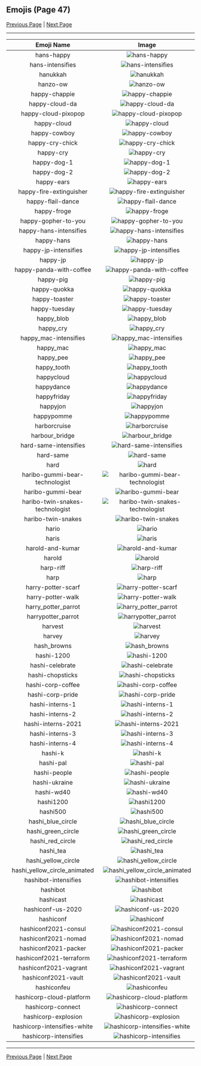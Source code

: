 
## Emojis (Page 47)

[Previous Page](/docs/hc/page-g-0046.md)
  | [Next Page](/docs/hc/page-h-0048.md)

<hr />

|Emoji Name|Image|
| :-: | :-: |
|hans-happy| ![hans-happy](/emojis/hc/hans-happy.png)|
|hans-intensifies| ![hans-intensifies](/emojis/hc/hans-intensifies.gif)|
|hanukkah| ![hanukkah](/emojis/hc/hanukkah.gif)|
|hanzo-ow| ![hanzo-ow](/emojis/hc/hanzo-ow.png)|
|happy-chappie| ![happy-chappie](/emojis/hc/happy-chappie.png)|
|happy-cloud-da| ![happy-cloud-da](/emojis/hc/happy-cloud-da.png)|
|happy-cloud-pixopop| ![happy-cloud-pixopop](/emojis/hc/happy-cloud-pixopop.png)|
|happy-cloud| ![happy-cloud](/emojis/hc/happy-cloud.png)|
|happy-cowboy| ![happy-cowboy](/emojis/hc/happy-cowboy.png)|
|happy-cry-chick| ![happy-cry-chick](/emojis/hc/happy-cry-chick.png)|
|happy-cry| ![happy-cry](/emojis/hc/happy-cry.png)|
|happy-dog-1| ![happy-dog-1](/emojis/hc/happy-dog-1.png)|
|happy-dog-2| ![happy-dog-2](/emojis/hc/happy-dog-2.jpg)|
|happy-ears| ![happy-ears](/emojis/hc/happy-ears.png)|
|happy-fire-extinguisher| ![happy-fire-extinguisher](/emojis/hc/happy-fire-extinguisher.png)|
|happy-flail-dance| ![happy-flail-dance](/emojis/hc/happy-flail-dance.gif)|
|happy-froge| ![happy-froge](/emojis/hc/happy-froge.png)|
|happy-gopher-to-you| ![happy-gopher-to-you](/emojis/hc/happy-gopher-to-you.jpg)|
|happy-hans-intensifies| ![happy-hans-intensifies](/emojis/hc/happy-hans-intensifies.gif)|
|happy-hans| ![happy-hans](/emojis/hc/happy-hans.png)|
|happy-jp-intensifies| ![happy-jp-intensifies](/emojis/hc/happy-jp-intensifies.gif)|
|happy-jp| ![happy-jp](/emojis/hc/happy-jp.jpg)|
|happy-panda-with-coffee| ![happy-panda-with-coffee](/emojis/hc/happy-panda-with-coffee.png)|
|happy-pig| ![happy-pig](/emojis/hc/happy-pig.gif)|
|happy-quokka| ![happy-quokka](/emojis/hc/happy-quokka.png)|
|happy-toaster| ![happy-toaster](/emojis/hc/happy-toaster.gif)|
|happy-tuesday| ![happy-tuesday](/emojis/hc/happy-tuesday.gif)|
|happy_blob| ![happy_blob](/emojis/hc/happy_blob.png)|
|happy_cry| ![happy_cry](/emojis/hc/happy_cry.png)|
|happy_mac-intensifies| ![happy_mac-intensifies](/emojis/hc/happy_mac-intensifies.gif)|
|happy_mac| ![happy_mac](/emojis/hc/happy_mac.png)|
|happy_pee| ![happy_pee](/emojis/hc/happy_pee.png)|
|happy_tooth| ![happy_tooth](/emojis/hc/happy_tooth.png)|
|happycloud| ![happycloud](/emojis/hc/happycloud.png)|
|happydance| ![happydance](/emojis/hc/happydance.gif)|
|happyfriday| ![happyfriday](/emojis/hc/happyfriday.png)|
|happyjon| ![happyjon](/emojis/hc/happyjon.png)|
|happypomme| ![happypomme](/emojis/hc/happypomme.png)|
|harborcruise| ![harborcruise](/emojis/hc/harborcruise.png)|
|harbour_bridge| ![harbour_bridge](/emojis/hc/harbour_bridge.jpg)|
|hard-same-intensifies| ![hard-same-intensifies](/emojis/hc/hard-same-intensifies.gif)|
|hard-same| ![hard-same](/emojis/hc/hard-same.png)|
|hard| ![hard](/emojis/hc/hard.png)|
|haribo-gummi-bear-technologist| ![haribo-gummi-bear-technologist](/emojis/hc/haribo-gummi-bear-technologist.png)|
|haribo-gummi-bear| ![haribo-gummi-bear](/emojis/hc/haribo-gummi-bear.png)|
|haribo-twin-snakes-technologist| ![haribo-twin-snakes-technologist](/emojis/hc/haribo-twin-snakes-technologist.png)|
|haribo-twin-snakes| ![haribo-twin-snakes](/emojis/hc/haribo-twin-snakes.png)|
|hario| ![hario](/emojis/hc/hario.jpg)|
|haris| ![haris](/emojis/hc/haris.png)|
|harold-and-kumar| ![harold-and-kumar](/emojis/hc/harold-and-kumar.jpg)|
|harold| ![harold](/emojis/hc/harold.jpg)|
|harp-riff| ![harp-riff](/emojis/hc/harp-riff.gif)|
|harp| ![harp](/emojis/hc/harp.gif)|
|harry-potter-scarf| ![harry-potter-scarf](/emojis/hc/harry-potter-scarf.png)|
|harry-potter-walk| ![harry-potter-walk](/emojis/hc/harry-potter-walk.gif)|
|harry_potter_parrot| ![harry_potter_parrot](/emojis/hc/harry_potter_parrot.gif)|
|harrypotter_parrot| ![harrypotter_parrot](/emojis/hc/harrypotter_parrot.gif)|
|harvest| ![harvest](/emojis/hc/harvest.png)|
|harvey| ![harvey](/emojis/hc/harvey.png)|
|hash_browns| ![hash_browns](/emojis/hc/hash_browns.png)|
|hashi-1200| ![hashi-1200](/emojis/hc/hashi-1200.png)|
|hashi-celebrate| ![hashi-celebrate](/emojis/hc/hashi-celebrate.png)|
|hashi-chopsticks| ![hashi-chopsticks](/emojis/hc/hashi-chopsticks.png)|
|hashi-corp-coffee| ![hashi-corp-coffee](/emojis/hc/hashi-corp-coffee.png)|
|hashi-corp-pride| ![hashi-corp-pride](/emojis/hc/hashi-corp-pride.png)|
|hashi-interns-1| ![hashi-interns-1](/emojis/hc/hashi-interns-1.png)|
|hashi-interns-2| ![hashi-interns-2](/emojis/hc/hashi-interns-2.png)|
|hashi-interns-2021| ![hashi-interns-2021](/emojis/hc/hashi-interns-2021.png)|
|hashi-interns-3| ![hashi-interns-3](/emojis/hc/hashi-interns-3.png)|
|hashi-interns-4| ![hashi-interns-4](/emojis/hc/hashi-interns-4.png)|
|hashi-k| ![hashi-k](/emojis/hc/hashi-k.png)|
|hashi-pal| ![hashi-pal](/emojis/hc/hashi-pal.png)|
|hashi-people| ![hashi-people](/emojis/hc/hashi-people.jpg)|
|hashi-ukraine| ![hashi-ukraine](/emojis/hc/hashi-ukraine.png)|
|hashi-wd40| ![hashi-wd40](/emojis/hc/hashi-wd40.jpg)|
|hashi1200| ![hashi1200](/emojis/hc/hashi1200.png)|
|hashi500| ![hashi500](/emojis/hc/hashi500.png)|
|hashi_blue_circle| ![hashi_blue_circle](/emojis/hc/hashi_blue_circle.png)|
|hashi_green_circle| ![hashi_green_circle](/emojis/hc/hashi_green_circle.png)|
|hashi_red_circle| ![hashi_red_circle](/emojis/hc/hashi_red_circle.png)|
|hashi_tea| ![hashi_tea](/emojis/hc/hashi_tea.png)|
|hashi_yellow_circle| ![hashi_yellow_circle](/emojis/hc/hashi_yellow_circle.png)|
|hashi_yellow_circle_animated| ![hashi_yellow_circle_animated](/emojis/hc/hashi_yellow_circle_animated.gif)|
|hashibot-intensifies| ![hashibot-intensifies](/emojis/hc/hashibot-intensifies.gif)|
|hashibot| ![hashibot](/emojis/hc/hashibot.png)|
|hashicast| ![hashicast](/emojis/hc/hashicast.png)|
|hashiconf-us-2020| ![hashiconf-us-2020](/emojis/hc/hashiconf-us-2020.jpg)|
|hashiconf| ![hashiconf](/emojis/hc/hashiconf.png)|
|hashiconf2021-consul| ![hashiconf2021-consul](/emojis/hc/hashiconf2021-consul.png)|
|hashiconf2021-nomad| ![hashiconf2021-nomad](/emojis/hc/hashiconf2021-nomad.png)|
|hashiconf2021-packer| ![hashiconf2021-packer](/emojis/hc/hashiconf2021-packer.png)|
|hashiconf2021-terraform| ![hashiconf2021-terraform](/emojis/hc/hashiconf2021-terraform.png)|
|hashiconf2021-vagrant| ![hashiconf2021-vagrant](/emojis/hc/hashiconf2021-vagrant.png)|
|hashiconf2021-vault| ![hashiconf2021-vault](/emojis/hc/hashiconf2021-vault.png)|
|hashiconfeu| ![hashiconfeu](/emojis/hc/hashiconfeu.png)|
|hashicorp-cloud-platform| ![hashicorp-cloud-platform](/emojis/hc/hashicorp-cloud-platform.png)|
|hashicorp-connect| ![hashicorp-connect](/emojis/hc/hashicorp-connect.png)|
|hashicorp-explosion| ![hashicorp-explosion](/emojis/hc/hashicorp-explosion.gif)|
|hashicorp-intensifies-white| ![hashicorp-intensifies-white](/emojis/hc/hashicorp-intensifies-white.gif)|
|hashicorp-intensifies| ![hashicorp-intensifies](/emojis/hc/hashicorp-intensifies.gif)|

<hr/>

[Previous Page](/docs/hc/page-g-0046.md)
  | [Next Page](/docs/hc/page-h-0048.md)